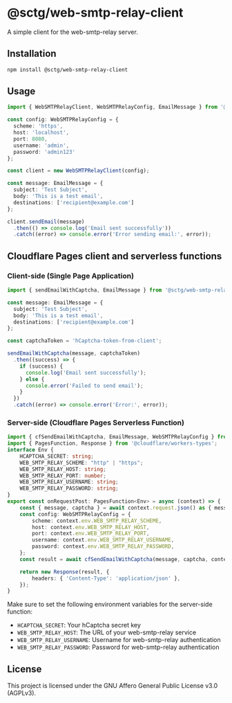 # @sctg/web-smtp-relay-client

A simple client for the web-smtp-relay server.

## Installation

```bash
npm install @sctg/web-smtp-relay-client
```

## Usage

```typescript
import { WebSMTPRelayClient, WebSMTPRelayConfig, EmailMessage } from '@sctg/web-smtp-relay-client';

const config: WebSMTPRelayConfig = {
  scheme: 'https',
  host: 'localhost',
  port: 8080,
  username: 'admin',
  password: 'admin123'
};

const client = new WebSMTPRelayClient(config);

const message: EmailMessage = {
  subject: 'Test Subject',
  body: 'This is a test email',
  destinations: ['recipient@example.com']
};

client.sendEmail(message)
  .then(() => console.log('Email sent successfully'))
  .catch((error) => console.error('Error sending email:', error));
```

## Cloudflare Pages client and serverless functions

### Client-side (Single Page Application)

```typescript
import { sendEmailWithCaptcha, EmailMessage } from '@sctg/web-smtp-relay-client';

const message: EmailMessage = {
  subject: 'Test Subject',
  body: 'This is a test email',
  destinations: ['recipient@example.com']
};

const captchaToken = 'hCaptcha-token-from-client';

sendEmailWithCaptcha(message, captchaToken)
  .then((success) => {
    if (success) {
      console.log('Email sent successfully');
    } else {
      console.error('Failed to send email');
    }
  })
  .catch((error) => console.error('Error:', error));
```

### Server-side (Cloudflare Pages Serverless Function)

```typescript
import { cfSendEmailWithCaptcha, EmailMessage, WebSMTPRelayConfig } from '@sctg/web-smtp-relay-client';
import { PagesFunction, Response } from '@cloudflare/workers-types';
interface Env {
    HCAPTCHA_SECRET: string;
    WEB_SMTP_RELAY_SCHEME: "http" | "https";
    WEB_SMTP_RELAY_HOST: string;
    WEB_SMTP_RELAY_PORT: number;
    WEB_SMTP_RELAY_USERNAME: string;
    WEB_SMTP_RELAY_PASSWORD: string;
}
export const onRequestPost: PagesFunction<Env> = async (context) => {
    const { message, captcha } = await context.request.json() as { message: EmailMessage, captcha: string };
    const config: WebSMTPRelayConfig = {
        scheme: context.env.WEB_SMTP_RELAY_SCHEME,
        host: context.env.WEB_SMTP_RELAY_HOST,
        port: context.env.WEB_SMTP_RELAY_PORT,
        username: context.env.WEB_SMTP_RELAY_USERNAME,
        password: context.env.WEB_SMTP_RELAY_PASSWORD,
    };
    const result = await cfSendEmailWithCaptcha(message, captcha, context.env.HCAPTCHA_SECRET, config);

    return new Response(result, {
        headers: { 'Content-Type': 'application/json' },
    });
}
```

Make sure to set the following environment variables for the server-side function:

- `HCAPTCHA_SECRET`: Your hCaptcha secret key
- `WEB_SMTP_RELAY_HOST`: The URL of your web-smtp-relay service
- `WEB_SMTP_RELAY_USERNAME`: Username for web-smtp-relay authentication
- `WEB_SMTP_RELAY_PASSWORD`: Password for web-smtp-relay authentication

## License

This project is licensed under the GNU Affero General Public License v3.0 (AGPLv3).
